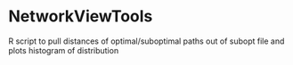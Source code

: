 # NetworkViewTools
R script to pull distances of optimal/suboptimal paths out of subopt file and plots histogram of distribution



